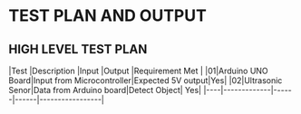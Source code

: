 # TEST PLAN AND OUTPUT

## HIGH LEVEL TEST PLAN

|Test |Description |Input |Output |Requirement Met |
|01|Arduino UNO Board|Input from Microcontroller|Expected 5V output|Yes|
|02|Ultrasonic Senor|Data from Arduino board|Detect Object|         Yes|
|----|-------------|------|------|-----------------|
